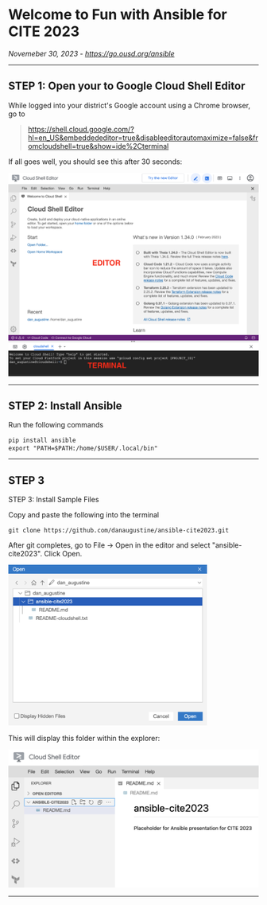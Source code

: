 # Welcome to Fun with Ansible for CITE 2023

_Novemeber 30, 2023 - https://go.ousd.org/ansible_

---


## STEP 1: Open your to Google Cloud Shell Editor

While logged into your district's Google account using a Chrome browser, go to 

> https://shell.cloud.google.com/?hl=en_US&embeddededitor=true&disableeditorautomaximize=false&fromcloudshell=true&show=ide%2Cterminal

If all goes well, you should see this after 30 seconds: 

<img alt="Cloud Shell Editor & Terminal" src="_images/image2.png" alt="image" width="900" height="auto">

---

## STEP 2: Install Ansible 

Run the following commands 

```
pip install ansible
export "PATH=$PATH:/home/$USER/.local/bin"
```

---


## STEP 3

STEP 3: Install Sample Files

Copy and paste the following into the terminal

```
git clone https://github.com/danaugustine/ansible-cite2023.git 
```


After git completes, go to File → Open in the editor and select "ansible-cite2023". Click Open. 

<img alt="Open Folder" src="_images/image3.png" alt="image" width="400" height="auto">

This will display this folder within the explorer:

<img alt="Cloud Shell Editor" src="_images/image1.png" alt="image" width="900" height="auto">

---

